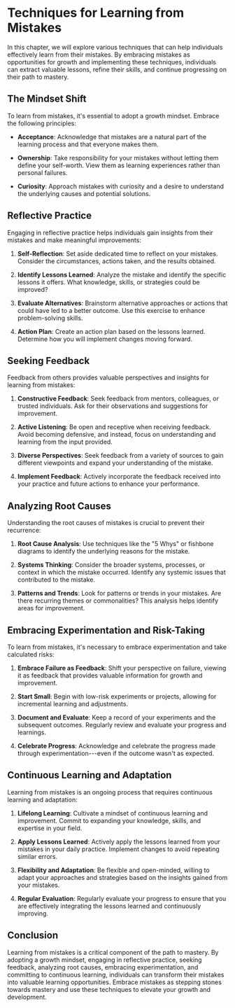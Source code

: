 Techniques for Learning from Mistakes
==============================================

In this chapter, we will explore various techniques that can help individuals effectively learn from their mistakes. By embracing mistakes as opportunities for growth and implementing these techniques, individuals can extract valuable lessons, refine their skills, and continue progressing on their path to mastery.

The Mindset Shift
-----------------

To learn from mistakes, it's essential to adopt a growth mindset. Embrace the following principles:

* **Acceptance**: Acknowledge that mistakes are a natural part of the learning process and that everyone makes them.

* **Ownership**: Take responsibility for your mistakes without letting them define your self-worth. View them as learning experiences rather than personal failures.

* **Curiosity**: Approach mistakes with curiosity and a desire to understand the underlying causes and potential solutions.

Reflective Practice
-------------------

Engaging in reflective practice helps individuals gain insights from their mistakes and make meaningful improvements:

1. **Self-Reflection**: Set aside dedicated time to reflect on your mistakes. Consider the circumstances, actions taken, and the results obtained.

2. **Identify Lessons Learned**: Analyze the mistake and identify the specific lessons it offers. What knowledge, skills, or strategies could be improved?

3. **Evaluate Alternatives**: Brainstorm alternative approaches or actions that could have led to a better outcome. Use this exercise to enhance problem-solving skills.

4. **Action Plan**: Create an action plan based on the lessons learned. Determine how you will implement changes moving forward.

Seeking Feedback
----------------

Feedback from others provides valuable perspectives and insights for learning from mistakes:

1. **Constructive Feedback**: Seek feedback from mentors, colleagues, or trusted individuals. Ask for their observations and suggestions for improvement.

2. **Active Listening**: Be open and receptive when receiving feedback. Avoid becoming defensive, and instead, focus on understanding and learning from the input provided.

3. **Diverse Perspectives**: Seek feedback from a variety of sources to gain different viewpoints and expand your understanding of the mistake.

4. **Implement Feedback**: Actively incorporate the feedback received into your practice and future actions to enhance your performance.

Analyzing Root Causes
---------------------

Understanding the root causes of mistakes is crucial to prevent their recurrence:

1. **Root Cause Analysis**: Use techniques like the "5 Whys" or fishbone diagrams to identify the underlying reasons for the mistake.

2. **Systems Thinking**: Consider the broader systems, processes, or context in which the mistake occurred. Identify any systemic issues that contributed to the mistake.

3. **Patterns and Trends**: Look for patterns or trends in your mistakes. Are there recurring themes or commonalities? This analysis helps identify areas for improvement.

Embracing Experimentation and Risk-Taking
-----------------------------------------

To learn from mistakes, it's necessary to embrace experimentation and take calculated risks:

1. **Embrace Failure as Feedback**: Shift your perspective on failure, viewing it as feedback that provides valuable information for growth and improvement.

2. **Start Small**: Begin with low-risk experiments or projects, allowing for incremental learning and adjustments.

3. **Document and Evaluate**: Keep a record of your experiments and the subsequent outcomes. Regularly review and evaluate your progress and learnings.

4. **Celebrate Progress**: Acknowledge and celebrate the progress made through experimentation---even if the outcome wasn't as expected.

Continuous Learning and Adaptation
----------------------------------

Learning from mistakes is an ongoing process that requires continuous learning and adaptation:

1. **Lifelong Learning**: Cultivate a mindset of continuous learning and improvement. Commit to expanding your knowledge, skills, and expertise in your field.

2. **Apply Lessons Learned**: Actively apply the lessons learned from your mistakes in your daily practice. Implement changes to avoid repeating similar errors.

3. **Flexibility and Adaptation**: Be flexible and open-minded, willing to adapt your approaches and strategies based on the insights gained from your mistakes.

4. **Regular Evaluation**: Regularly evaluate your progress to ensure that you are effectively integrating the lessons learned and continuously improving.

Conclusion
----------

Learning from mistakes is a critical component of the path to mastery. By adopting a growth mindset, engaging in reflective practice, seeking feedback, analyzing root causes, embracing experimentation, and committing to continuous learning, individuals can transform their mistakes into valuable learning opportunities. Embrace mistakes as stepping stones towards mastery and use these techniques to elevate your growth and development.
